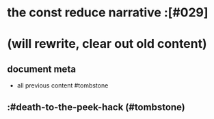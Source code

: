 # the const reduce narrative :[#029]

# (will rewrite, clear out old content)

## document meta
  - all previous content #tombstone

## :#death-to-the-peek-hack (#tombstone)
